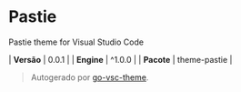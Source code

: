 # Pastie

Pastie theme for Visual Studio Code

| **Versão** | 0.0.1 |
| **Engine** | ^1.0.0 |
| **Pacote** | theme-pastie |

> Autogerado por [go-vsc-theme](https://github.com/natalbu/go-vsc-theme).

